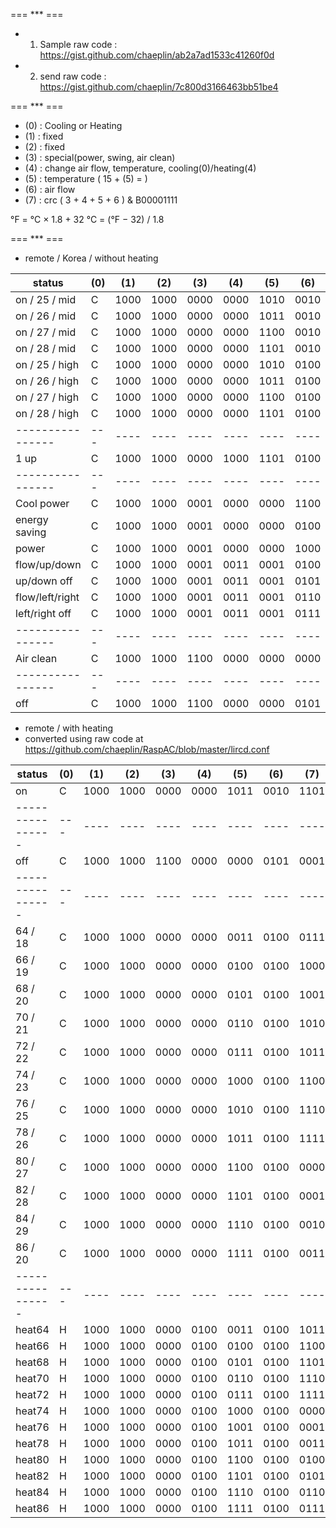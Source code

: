 === *** ===
- 1) Sample raw code : https://gist.github.com/chaeplin/ab2a7ad1533c41260f0d
- 2) send raw code : https://gist.github.com/chaeplin/7c800d3166463bb51be4


=== *** ===
- (0) : Cooling or Heating
- (1) : fixed 
- (2) : fixed
- (3) : special(power, swing, air clean)
- (4) : change air flow, temperature, cooling(0)/heating(4)
- (5) : temperature ( 15 + (5) = )
- (6) : air flow
- (7) : crc ( 3 + 4 + 5 + 6 ) & B00001111


°F = °C × 1.8 + 32
°C = (°F − 32) / 1.8


=== *** ===
* remote / Korea / without heating

|       status   |(0)| (1)| (2)| (3)| (4)| (5)| (6)| (7)
|----------------|---|----|----|----|----|----|----|----
| on / 25 / mid  | C |1000|1000|0000|0000|1010|0010|1100
| on / 26 / mid  | C |1000|1000|0000|0000|1011|0010|1101      
| on / 27 / mid  | C |1000|1000|0000|0000|1100|0010|1110     
| on / 28 / mid  | C |1000|1000|0000|0000|1101|0010|1111     
| on / 25 / high | C |1000|1000|0000|0000|1010|0100|1110     
| on / 26 / high | C |1000|1000|0000|0000|1011|0100|1111     
| on / 27 / high | C |1000|1000|0000|0000|1100|0100|0000     
| on / 28 / high | C |1000|1000|0000|0000|1101|0100|0001
|----------------|---|----|----|----|----|----|----|----    
| 1 up           | C |1000|1000|0000|1000|1101|0100|1001 
|----------------|---|----|----|----|----|----|----|----    
| Cool power     | C |1000|1000|0001|0000|0000|1100|1101     
| energy saving  | C |1000|1000|0001|0000|0000|0100|0101     
| power          | C |1000|1000|0001|0000|0000|1000|1001            
| flow/up/down   | C |1000|1000|0001|0011|0001|0100|1001     
| up/down off    | C |1000|1000|0001|0011|0001|0101|1010     
| flow/left/right| C |1000|1000|0001|0011|0001|0110|1011     
| left/right off | C |1000|1000|0001|0011|0001|0111|1100 
|----------------|---|----|----|----|----|----|----|----    
| Air clean      | C |1000|1000|1100|0000|0000|0000|1100
|----------------|---|----|----|----|----|----|----|----    
| off            | C |1000|1000|1100|0000|0000|0101|0001 



* remote / with heating 
* converted using raw code at https://github.com/chaeplin/RaspAC/blob/master/lircd.conf 

|       status   |(0)| (1)| (2)| (3)| (4)| (5)| (6)| (7)
|----------------|---|----|----|----|----|----|----|----
| on             | C |1000|1000|0000|0000|1011|0010|1101
|----------------|---|----|----|----|----|----|----|----
| off            | C |1000|1000|1100|0000|0000|0101|0001
|----------------|---|----|----|----|----|----|----|----
| 64  / 18       | C |1000|1000|0000|0000|0011|0100|0111
| 66  / 19       | C |1000|1000|0000|0000|0100|0100|1000
| 68  / 20       | C |1000|1000|0000|0000|0101|0100|1001
| 70  / 21       | C |1000|1000|0000|0000|0110|0100|1010
| 72  / 22       | C |1000|1000|0000|0000|0111|0100|1011
| 74  / 23       | C |1000|1000|0000|0000|1000|0100|1100
| 76  / 25       | C |1000|1000|0000|0000|1010|0100|1110
| 78  / 26       | C |1000|1000|0000|0000|1011|0100|1111
| 80  / 27       | C |1000|1000|0000|0000|1100|0100|0000
| 82  / 28       | C |1000|1000|0000|0000|1101|0100|0001
| 84  / 29       | C |1000|1000|0000|0000|1110|0100|0010
| 86  / 20       | C |1000|1000|0000|0000|1111|0100|0011
|----------------|---|----|----|----|----|----|----|----
| heat64         | H |1000|1000|0000|0100|0011|0100|1011
| heat66         | H |1000|1000|0000|0100|0100|0100|1100
| heat68         | H |1000|1000|0000|0100|0101|0100|1101
| heat70         | H |1000|1000|0000|0100|0110|0100|1110
| heat72         | H |1000|1000|0000|0100|0111|0100|1111
| heat74         | H |1000|1000|0000|0100|1000|0100|0000
| heat76         | H |1000|1000|0000|0100|1001|0100|0001
| heat78         | H |1000|1000|0000|0100|1011|0100|0011
| heat80         | H |1000|1000|0000|0100|1100|0100|0100
| heat82         | H |1000|1000|0000|0100|1101|0100|0101
| heat84         | H |1000|1000|0000|0100|1110|0100|0110
| heat86         | H |1000|1000|0000|0100|1111|0100|0111

